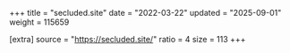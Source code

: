 +++
title = "secluded.site"
date = "2022-03-22"
updated = "2025-09-01"
weight = 115659

[extra]
source = "https://secluded.site/"
ratio = 4
size = 113
+++
